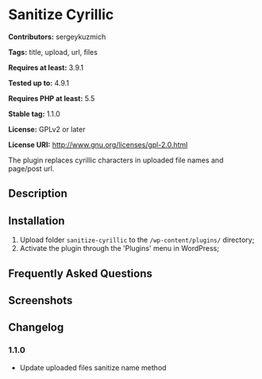 # Sanitize Cyrillic #
**Contributors:** sergeykuzmich

**Tags:** title, upload, url, files

**Requires at least:** 3.9.1

**Tested up to:** 4.9.1

**Requires PHP at least:** 5.5

**Stable tag:** 1.1.0

**License:** GPLv2 or later

**License URI:** http://www.gnu.org/licenses/gpl-2.0.html


The plugin replaces cyrillic characters in uploaded file names and page/post url.

## Description ##

## Installation ##

1. Upload folder `sanitize-cyrillic` to the `/wp-content/plugins/` directory;
2. Activate the plugin through the 'Plugins' menu in WordPress;

## Frequently Asked Questions ##

## Screenshots ##

## Changelog ##

### 1.1.0 ###
* Update uploaded files sanitize name method
